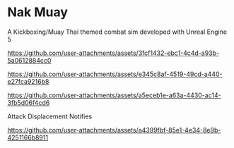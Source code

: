 # Nak Muay

A Kickboxing/Muay Thai themed combat sim developed with Unreal Engine 5


https://github.com/user-attachments/assets/3fcf1432-ebc1-4c4d-a93b-5a0612884cc0



https://github.com/user-attachments/assets/e345c8af-4519-49cd-a440-e27fca9216b8


https://github.com/user-attachments/assets/a5eceb1e-a63a-4430-ac14-3fb5d06f4cd6

Attack Displacement Notifies


https://github.com/user-attachments/assets/a4399fbf-85e1-4e34-8e9b-4251166b8911
